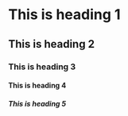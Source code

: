 # This is heading 1
## This is heading 2
### This is heading 3
#### This is heading 4
##### This is heading 5
